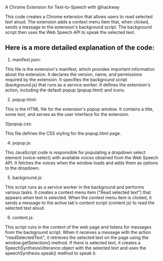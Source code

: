 A Chrome Extension for Text-to-Speech with @hackway

This code creates a Chrome extension that allows users to read selected text aloud. The extension adds a context menu item that, when clicked, sends a message to the extension's background script. The background script then uses the Web Speech API to speak the selected text.

## Here is a more detailed explanation of the code:
1) manifest.json:

This file is the extension's manifest, which provides important information about the extension.
It declares the version, name, and permissions required by the extension.
It specifies the background script (background.js) that runs as a service worker.
It defines the extension's action, including the default popup (popup.html) and icons.

2) popup.html:

This is the HTML file for the extension's popup window.
It contains a title, some text, and serves as the user interface for the extension.

3)popup.css:

This file defines the CSS styling for the popup.html page.

4) popup.js:

This JavaScript code is responsible for populating a dropdown select element (voice-select) with available voices obtained from the Web Speech API.
It fetches the voices when the window loads and adds them as options to the dropdown.

5) background.js:

This script runs as a service worker in the background and performs various tasks.
It creates a context menu item ("Read selected text") that appears when text is selected.
When the context menu item is clicked, it sends a message to the active tab's content script (content.js) to read the selected text aloud.

6) content.js:

This script runs in the context of the web page and listens for messages from the background script.
When it receives a message with the action "readSelectedText", it retrieves the selected text on the page using the window.getSelection() method.
If there is selected text, it creates a SpeechSynthesisUtterance object with the selected text and uses the speechSynthesis.speak() method to speak it.
